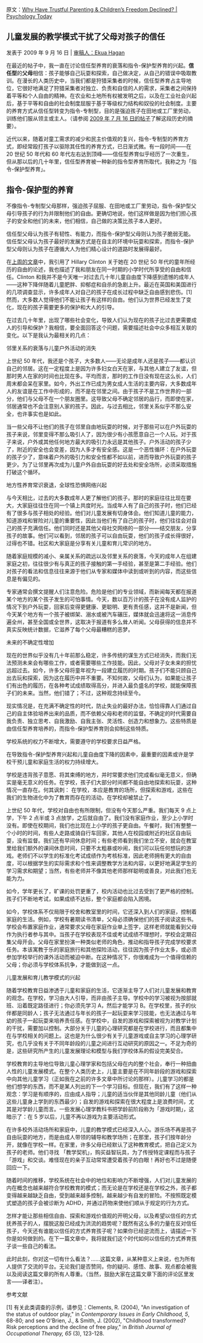 原文：[Why Have Trustful Parenting & Children’s Freedom Declined? | Psychology Today](https://www.psychologytoday.com/us/blog/freedom-learn/200907/why-have-trustful-parenting-children-s-freedom-declined)

## 儿童发展的教学模式干扰了父母对孩子的信任

发表于 2009 年 9 月 16 日 | [审稿人：Ekua Hagan](https://www.psychologytoday.com/us/docs/editorial-process)

在最近的帖子中，我一直在讨论信任型养育的衰落和指令-保护型养育的兴起。**信任型**的**父母**相信：孩子能够自己玩耍和探索，自己做决定，从自己的错误中吸取教训。在漫长的人类历史中，当我们都是狩猎采集者的时候，信任型养育占主导地位，它很好地满足了狩猎采集者对独立、负责和自信的人的需求，采集者之间保持着平等和个人自由的精神。在农业和土地所有权被发明之后，以及在工业社会兴起后，基于平等和自由的社会制度屈服于基于等级权力结构和奴役的社会制度。主要的养育方式从信任型转变为指令-专制型，目的是强迫孩子在田地或工厂里劳动，训练他们服从领主或主人。（请参阅 [2009 年 7 月 16 日的帖子](https://www.psychologytoday.com/us/blog/freedom-learn/200907/trustful-parenting-its-downfall-and-potential-renaissance)了解这段历史的摘要）。

近代以来，随着对童工需求的减少和民主价值观的复兴，指令-专制型的养育方式，即经常殴打孩子以驱除其任性的养育方式，已日渐式微。有一段时间——在 20 世纪 50 年代和 60 年代左右达到顶峰——信任型养育似乎经历了一次重生，但从那以后的几十年里，信任型养育被一种新的指令型养育所取代，我称之为「指令-保护型养育」。

## 指令-保护型的养育

不像指令-专制型父母那样，强迫孩子屈服、在田地或工厂里劳动，指令-保护型父母引导孩子的行为并限制他们的自由。更确切地说，他们这样做是因为他们担心孩子的安全和他们的未来，他们相信，自己做的决策比孩子本人更好。

信任型父母认为孩子有韧性、有能力，而指令-保护型父母则认为孩子脆弱无能。信任型父母认为孩子最好的发展方式是在自主的环境中玩耍和探索，而指令-保护型父母则认为孩子在遵循大人为他们精心设计的道路时发展得最好。

在[上周的文章](http://www.psychologytoday.com/blog/freedom-learn/200907/hillary-clinton-s-and-my-wonderful-childhoods-trustful-parenting-continued)中，我引用了 Hillary Clinton 关于她在 20 世纪 50 年代的童年所经历的自由的论述，我也描述了我和朋友在同一时期的小学时代所享受的自由和信任。Clinton 和我并不是今天唯一对过去几十年儿童自由度下降感到遗憾的成年人——这种下降伴随着儿童肥胖、抑郁症和自杀的急剧上升。最近在英国和美国进行的几项调查显示，许多成年人对自己的孩子在成长过程中缺乏自由感到悲伤。[1]然而，大多数人觉得他们不能让孩子有这样的自由。他们认为世界已经发生了变化，现在的孩子需要更多的保护和大人的引导。

在过去几十年里，出现了哪些社会变化，导致人们认为现在的孩子比过去更需要成人的引导和保护？我相信，要全面回答这个问题，需要描述社会中众多相互关联的变化。以下是我认为最相关的几点：

邻里关系的衰落与儿童户外活动的消失

上世纪 50 年代，我还是个孩子，大多数人——无论是成年人还是孩子——都认识自己的邻居。这在一定程度上是因为许多妇女白天在家，与其他人建立了友谊，但那时男人在家的时间也比现在多。平均而言，那时的工作日没有现在这么长，人们周末都会呆在家里。如今，外出工作已成为男女成人生活的主要内容，大多数成年人的友谊是在工作中形成的，而不是在邻里之间。由于孩子不是工作世界的一部分，他们与父母不在一个朋友圈里。这导致父母不确定邻居的品行，而即使在家，邻居通常也不会注意别人家的孩子。因此，与过去相比，邻里关系似乎不那么安全，也许事实也是如此。

当一些父母不让他们的孩子在邻里自由地玩耍的时候，对于那些可以在户外玩耍的孩子来说，邻里变得不那么吸引人了，因为很少有小孩愿意自己一个人玩。对于孩子来说，户外或其他任何地方最大的吸引力永远是其他孩子。户外活动的孩子少了，附近的安全也会变差，因为人多才有安全感。这是一个恶性循环：在户外玩耍的孩子少了，意味着户外的吸引力和安全性都不如以前，进而导致户外玩耍的孩子更少。为了让邻里再次成为儿童户外自由玩耍的好去处和安全场所，必须采取措施打破这个循环。

地方性养育常识衰退，全球性恐惧网络兴起

与今天相比，过去的大多数成年人更了解他们的孩子。那时的家庭往往比现在要大，大家庭往往住在同一个镇上共度时光。当成年人有了自己的孩子时，他们已经有了很多与孩子相处的经验。他们对儿童发展有切身体会。他们知道儿童的能力，知道游戏和冒险对儿童的重要性，因此当他们有了自己的孩子时，他们往往会对自己的孩子充满信任。他们同时还是其他父母社交网络的一部分——结交朋友，分享孩子的故事。他们可以看到，邻居的孩子可以自由玩耍，他们的孩子成长得很好，过得也不错。社区和大家庭是分享有关儿童和育儿常识的地方。

随着家庭规模的减小、亲属关系的疏远以及邻里关系的衰落，今天的成年人在组建家庭之初，往往很少有与真正的孩子接触的第一手经验，甚至是第二手经验。他们对孩子的看法和信息往往来源于他们从专家和媒体中读到或听到的内容，而这些信息是有偏见的。

专家通常会撰文提醒人们注意危险。危险是他们的专业领域，而新闻每天都在报道某个地方的某个孩子发生的可怕事情。今天，数以百万计的孩子在没有成人监护的情况下到户外玩耍，回家后变得更健康、更聪明、更有责任感，这并不是新闻，但今天某个地方有一个孩子被绑架、溺水或被汽车碾压，媒体就会迅速将这一消息传遍全州，甚至全国或全世界，这取决于报道有多么耸人听闻。父母获得的信息并不真实反映统计数据，它滋养了每个父母最糟糕的恶梦。

未来的不确定性增加

现在的世界似乎没有几十年前那么稳定，许多传统的谋生方式已经消失，而我们无法预测未来会有哪些工作，或者需要哪些工作技能。因此，父母对子女未来的担忧远超过去。如今，许多父母将童年视为一段建立履历的时期。孩子们不能只顾自己出去玩和探索，因为这在履历中并不重要。不知何故，父母们认为，如果能让孩子们有出色的履历，在各种考试成绩取得高分，并进入最负盛名的学校，就能保障孩子们的未来。当然，他们错了；不过，这种观念持续至今。

现实情况是，在充满不确定性的时代，防止失业的最好办法，恰恰得靠人们通过自己的自主体验培养出来的品质，而不依赖父母和老师的监督。不确定的时代需要自我负责、独立思考、自我激励、自我主张、灵活性、创造力和想象力。这些特质是由信任型养育培养的，而指令-保护型养育则会抑制这些特质。

学校系统的权力不断增大，需要遵守的学校要求日益严格。

在导致指令-保护型养育兴起和儿童自由度下降的因素中，最重要的因素或许是学校干预儿童和家庭生活的权力持续增大。

学校是违背孩子意愿、将其束缚的地方，并时常要求他们完成看似毫无意义，但确实是毫无意义的任务。在学校，孩子们大部分时间都不能自由地探索和玩耍，这种情况一直存在。何其讽刺： 在学校，本应是教育的场所，但探索和游戏，这些在我们的生物进化中为了教育而存在的活动，在学校却被禁止了。

上世纪 50 年代，学校对自由也有所限制，但没有今天那么严重。我们每天 9 点上学，下午 2 点半或 3 点放学，之后就自由了。我们没有家庭作业，至少上小学时没有。即使在校期间，我们也比现在上小学的孩子更自由。午餐时，我们有整整一个小时的时间，有些人走路或骑自行车回家，其他人在校园或附近的社区自由玩耍，没有监督。我们还有早间休息时间；有些老师看到我们坐立不安，就会在教室里给我们额外的课间休息时间，只要不太粗暴或吵闹，我们可以玩任何想玩的游戏。老师们不以学生的标准化考试成绩作为考核标准，因此老师拥有更大的自由度，可以根据学生的实际需求和个性来调整教学方法和内容，以更好地满足学生的学习需求和期望；当然，有些老师并不像其他老师那样聪明或善良，对此我们也无能为力。

如今，学年更长了，旷课的处罚更重了，校内活动也比过去受到了更严格的控制。孩子们不断地考试，如果成绩不达标，整个家庭都会陷入困境。

如今，学校体系不仅局限于校舍和教室里的时间，它还深入到人们的家庭，控制着家庭的生活。例如，学校有暑期读书清单，父母必须确保他们的孩子阅读这些书。学校会布置家庭作业，通常要求父母在家庭作业单上签字，这样老师就能看到父母作为执行者参与其中。当孩子在学校表现不佳或考试成绩不理想时，学校会定期召集父母开会。父母在家里扮演一种类似老师的角色，推动和指导孩子完成学校要求任务。本该寓教于乐的家庭旅行和其他探险活动，往往因为孩子作业太多，或必须参加学校举行的课外活动而被迫中断。在这种情况下，你很难成为一个值得信赖的父母；你必须与学校体系抗争，才能做到这一点。

儿童发展和育儿教学模式的兴起

随着学校教育日益渗透于儿童和家庭的生活，它逐渐主导了人们对儿童发展和教育的观念。在学校，学习由大人引导，而非由孩子主导。学校中的学习被视为按部就班、沿着既定路径进行；你必须先学习 A，然后才能学习 B。在学校里，孩子的伙伴都是同龄人；孩子无法通过与年长的孩子一起玩耍来学习技能，也无法通过与年幼的孩子一起玩耍来培养责任感。在学校中，自发的游戏和探索被视为对教学计划的干扰，需要加以控制。大部分关于儿童的心理研究都是在学校进行，而且都集中在与学校相关的问题上。这也是为什么很少有关于儿童游戏或自主学习的心理学研究，也几乎没有关于不同年龄段的儿童之间进行互动研究的原因之一。不足为奇的是，这些研究所产生的儿童发展理论和模型与我们学校体系的假设完美契合。

学校教育的主导地位导致儿童心理学家和包括父母在内的整个社会，奉行一种扭曲人性的儿童发展模式。在整个人类历史上，儿童主要是在不同年龄段的游戏和探索中向其他儿童学习（正如我在之前的许多文章中所讨论的那样）。儿童学习的都是他们想学的东西，而不是某人列出的下一个学习目标。但现在，我们有了这样一种观念：学习是有顺序的，应由成人指导；儿童的适当伙伴是其他同龄儿童（他们从这些儿童身上学到的东西最少）；自发的游戏和探索在很大程度上是浪费时间，尤其是对学龄儿童而言。一些发展心理学教科书把学龄前阶段称为「游戏时期」，这暗示了：在 5 岁以后，儿童不再以游戏为主要活动形式。

在许多校外活动场所和家庭中，儿童的教学模式已经深入人心。游乐场不再是孩子自由玩耍的地方，而是由成人带领的辅导和教学场所；在那里，孩子们按年龄分开，就像在学校一样。在家里，许多父母已经默认了这种教育模式，把自己定义为孩子的老师。他们寻找 「教学契机」，购买益智玩具，为了传授特定课程而与孩子「游戏」和交谈。难怪现在的亲子互动常常遭受着孩子的白眼！再好也不过是随便回应一下。

随着时间的推移，学校系统在社会中的地位和影响力不断增强，人们对儿童发展的内在概念也越来越符合学校教育的模式；而无论是在学校还是在学校之外，孩子都变得越来越缺乏自由，受到越来越多控制，越来越少有自发的冒险。不按照既定模式塑造的孩子会被诊断为 ADHD，并通过药物来使他们顺从于规定的行为方式。

怎样才能让那些相信自由、探索和游戏价值观的开明父母，以及希望以信任的方式抚养孩子的人，摆脱这股已经成为洪流的趋势呢？既然有这么多的力量在反对信任孩子，今天还有谁能以信任的方式养育孩子呢？如果你已经逆流而上，请描述一下你是如何做到的。在下一篇文章中，我将就我们这个时代如何以信任的方式养育孩子谈一些自己的看法。

此时此刻，你对这一切有什么看法？……这篇文章，从某种意义上来说，也为所有人提供了交流的平台。无论我们是否赞同，你的疑问、感悟、故事、观点都会被我以及阅读这篇文章的所有人尊重。（当然，鼓励大家在这篇文章下面的评论区里发言——译者注）。

参考文献

[1] 有关此类调查的示例，请参见：Clements, R. (2004), "An investigation of the status of outdoor play," in *Contemporary Issues in Early Childhood, 5*, 68-80; and see O'Brien, J., & Smith, J. (2002), "Childhood transformed? Risk perceptions and the decline of free play," in *British Journal of Occupational Therapy, 65* (3), 123-128.